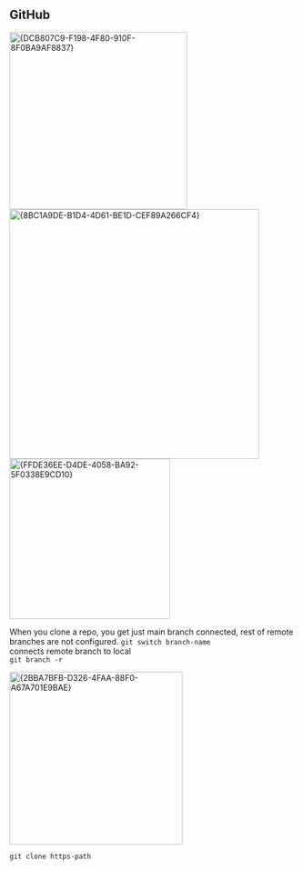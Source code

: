 ## GitHub
<img width="312" alt="{DCB807C9-F198-4F80-910F-8F0BA9AF8837}" src="https://github.com/user-attachments/assets/d93bb31c-4467-45d0-b6b7-c0e5f5168094">

<br>
 <img width="439" alt="{8BC1A9DE-B1D4-4D61-BE1D-CEF89A266CF4}" src="https://github.com/user-attachments/assets/38d6846b-d793-48f6-a0f7-618cbf1ee497">

<br>
<img width="282" alt="{FFDE36EE-D4DE-4058-BA92-5F0338E9CD10}" src="https://github.com/user-attachments/assets/2c2f0542-6a1d-4ec4-82dd-acce3fd4036a">

When you clone a repo, you get just main branch connected, rest of remote branches are not configured.
`git switch branch-name` <br>
connects remote branch to local <br>
`git branch -r`

<img width="304" alt="{2BBA7BFB-D326-4FAA-88F0-A67A701E9BAE}" src="https://github.com/user-attachments/assets/78fe0814-bdf8-42a4-9caf-d2995c4e378c">



`git clone https-path`

 
